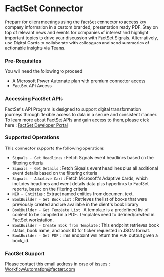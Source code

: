 # FactSet Connector

Prepare for client meetings using the FactSet connector to access key company information in a custom branded, presentation ready PDF. Stay on top of relevant news and events for companies of interest and highlight important topics to drive your discussion with FactSet Signals. Alternatively, use Digital Cards to collaborate with colleagues and send summaries of actionable insights via Teams.

### Pre-Requisites

You will need the following to proceed

* A Microsoft Power Automate plan with premium connector access
* FactSet API Access

### Accessing FactSet APIs

FactSet's API Program is designed to support digital transformation journeys through flexible access to data in a secure and consistent manner. To learn more about FactSet APIs and gain access to them, please click here : [FactSet Developer Portal](https://developer.factset.com/learn/getting-started)

### Supported Operations

This connector supports the following operations

* `Signals - Get Headlines` : Fetch Signals event headlines based on the filtering criteria
* `Signals - Get Details` : Fetch Signals event headlines plus all additional event details based on the filtering criteria
* `Signals - Adaptive Card` : Fetch Microsoft's Adaptive Cards, which includes headlines and event details data plus hyperlinks to FactSet reports, based on the filtering criteria
* `NER - Entities` : Extract named entities from document text.
* `BookBuilder - Get Book List` : Retrieves the list of books that were previously created and are available in the client's book library
* `BookBuilder - Get Template List` : A template is a predefined list of content to be compiled in a PDF. Templates need to defined/created in FactSet workstation.
* `BookBuilder - Create Book from Template` : This endpoint retrieves book status, book name, and book ID for ticker requested in JSON format.
* `BookBuilder - Get PDF` : This endpoint will return the PDF output given a book_id.

### FactSet Support

Please contact this email address in case of issues : WorkflowAutomation@factset.com